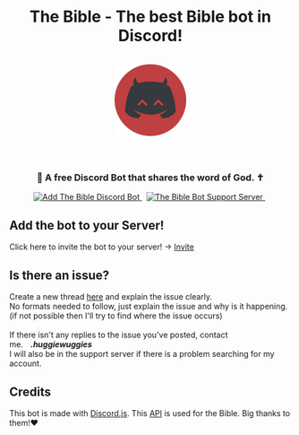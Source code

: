 <h1 align="center">
    <br>
    The Bible - The best Bible bot in Discord!
    <br><br>
    <img src="./assets/discord-avatar-128-SBVSN.png" alt="The Bible icon">
    <br><br>
</h1>

<h3 align="center">
    📖 A free Discord Bot that shares the word of God. ✝
</h3>

<p align="center">
    <a href="https://discord.com/api/oauth2/authorize?client_id=1147533854387753063&permissions=8&scope=bot%20applications.commands">
        <img src="https://img.shields.io/badge/Discord-%235865F2.svg?style=for-the-badge&label=Add%20bot&labelColor=1b1c1d&logo=discord&logoColor=white&color=4c73df" alt="Add The Bible Discord Bot">
    </a>&nbsp;
    <a href="https://discord.gg/xNQjrPYC94">
        <img src="https://img.shields.io/badge/Discord-%235865F2.svg?style=for-the-badge&label=Support%20Server&labelColor=1b1c1d&logo=discord&logoColor=white&color=4c73df" alt="The Bible Bot Support Server">
    </a>&nbsp;
    <br>
</p>

## Add the bot to your Server!

Click here to invite the bot to your server!  ->  [Invite](https://discord.com/api/oauth2/authorize?client_id=1147533854387753063&permissions=8&scope=bot%20applications.commands)



## Is there an issue?

Create a new thread [here](https://github.com/huggiewuggies/nothuggiewuggies/issues) and explain the issue clearly.<br>No formats needed to follow, just explain the issue and why is it happening. (if not possible then I'll try to find where the issue occurs)
<br><br>
If there isn't any replies to the issue you've posted, contact me.<b><em>&nbsp;&nbsp;&nbsp;&nbsp;.huggiewuggies </em></b> <br>
I will also be in the support server if there is a problem searching for my account.

## Credits

This bot is made with [Discord.js](https://discord.js.org/). 
This [API](https://scriptures.nephi.org/) is used for the Bible. Big thanks to them!❤

</tr>
</table>
